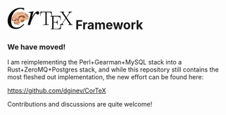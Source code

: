 ![CorTeX Framework](./public/img/logo.jpg) Framework
======

### We have moved!

I am reimplementing the Perl+Gearman+MySQL stack into a Rust+ZeroMQ+Postgres stack, and while this repository still contains the most fleshed out implementation, the new effort can be found here:

https://github.com/dginev/CorTeX

Contributions and discussions are quite welcome!
